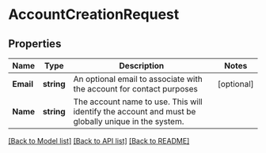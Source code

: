 # AccountCreationRequest

## Properties

Name | Type | Description | Notes
------------ | ------------- | ------------- | -------------
**Email** | **string** | An optional email to associate with the account for contact purposes | [optional] 
**Name** | **string** | The account name to use. This will identify the account and must be globally unique in the system. | 

[[Back to Model list]](../README.md#documentation-for-models) [[Back to API list]](../README.md#documentation-for-api-endpoints) [[Back to README]](../README.md)


